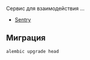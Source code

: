 Сервис для взаимодействия ...

* [Sentry](...)

## Миграция

```shell script
alembic upgrade head
```
